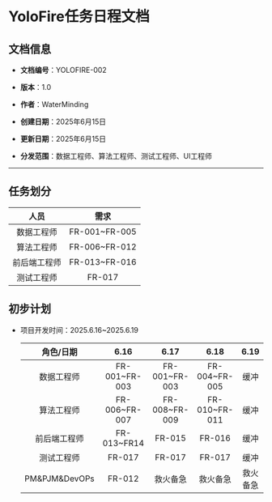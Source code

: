 # YoloFire任务日程文档

## 文档信息

- **文档编号**：YOLOFIRE-002
- **版本**：1.0
- **作者**：WaterMinding

- **创建日期**：2025年6月15日
- **更新日期**：2025年6月15日
- **分发范围**：数据工程师、算法工程师、测试工程师、UI工程师

---

## 任务划分

|     人员     |     需求      |
| :----------: | :-----------: |
|  数据工程师  | FR-001~FR-005 |
|  算法工程师  | FR-006~FR-012 |
| 前后端工程师 | FR-013~FR-016 |
|  测试工程师  |    FR-017     |

## 初步计划

- 项目开发时间：2025.6.16~2025.6.19

  |   角色/日期   |     6.16      |     6.17      |     6.18      |   6.19   |
  | :-----------: | :-----------: | :-----------: | :-----------: | :------: |
  |  数据工程师   | FR-001~FR-003 | FR-001~FR-003 | FR-004~FR-005 |   缓冲   |
  |  算法工程师   | FR-006~FR-007 | FR-008~FR-009 | FR-010~FR-011 |   缓冲   |
  | 前后端工程师  |  FR-013~FR14  |    FR-015     |    FR-016     |   缓冲   |
  |  测试工程师   |    FR-017     |    FR-017     |    FR-017     |   缓冲   |
  | PM&PJM&DevOPs |    FR-012     |   救火备急    |   救火备急    | 救火备急 |